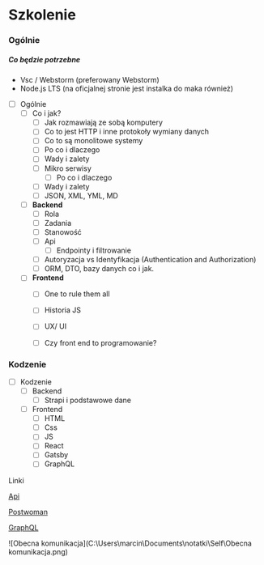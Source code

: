 # Szkolenie

### Ogólnie

##### Co będzie potrzebne

- Vsc / Webstorm (preferowany Webstorm)
- Node.js LTS (na oficjalnej stronie jest instalka do maka również)

- [ ]  Ogólnie
	- [ ]  Co i jak?
		- [ ]  Jak rozmawiają ze sobą komputery
		- [ ]  Co to jest HTTP i inne protokoły wymiany danych
		- [ ]  Co to są monolitowe systemy
		- [ ]  Po co i dlaczego
		- [ ]  Wady i zalety
		- [ ]  Mikro serwisy
			- [ ]  Po co i dlaczego
		- [ ]  Wady i zalety
		- [ ]  JSON, XML, YML, MD
	- [ ]  **Backend**
		- [ ]  Rola
		- [ ]  Zadania
		- [ ] Stanowość
		- [ ]  Api 
			- [ ]  Endpointy i filtrowanie
		- [ ]  Autoryzacja vs Identyfikacja (Authentication and Authorization)
		- [ ]  ORM, DTO, bazy danych co i jak.
	- [ ] **Frontend**
		- [ ] One to rule them all
		- [ ] Historia JS
		- [ ] UX/ UI
		- [ ] Czy front end to programowanie?
    

### Kodzenie

- [ ]  Kodzenie
	- [ ]  Backend
		- [ ]  Strapi i podstawowe dane
	- [ ]  Frontend
		- [ ]  HTML
		- [ ]  Css
		- [ ]  JS
		- [ ]  React 
		- [ ]  Gatsby
		- [ ]  GraphQL

Linki

[Api](https://jsonplaceholder.typicode.com/)

[Postwoman](https://postwoman.io/)

[GraphQL](https://swapi.graph.cool/)



![Obecna komunikacja](C:\Users\marcin\Documents\notatki\Self\Obecna komunikacja.png)


